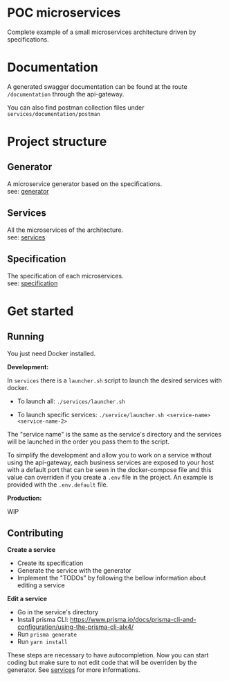 # POC microservices

Complete example of a small microservices architecture driven by specifications.

# Documentation

A generated swagger documentation can be found at the route `/documentation` through the api-gateway.

You can also find postman collection files under `services/documentation/postman`

# Project structure

## **Generator**

A microservice generator based on the specifications.  
see: [generator](generator)

## **Services**

All the microservices of the architecture.  
see: [services](services)

## **Specification**

The specification of each microservices.  
see: [specification](specification)

# Get started

## **Running**

You just need Docker installed.

**Development:** 

In `services` there is a `launcher.sh` script to launch the desired services with docker.

* To launch all: `./services/launcher.sh`

* To launch specific services: `./service/launcher.sh <service-name> <service-name-2>`

The "service name" is the same as the service's directory and the services will be launched in the order you pass them to the script.

To simplify the development and allow you to work on a service without using the api-gateway, each business services are exposed to your host with a default port that can be seen in the docker-compose file and this value can overriden if you create a `.env` file in the project. An example is provided with the `.env.default` file.

**Production:** 

WIP

## **Contributing**

**Create a service**

* Create its specification
* Generate the service with the generator
* Implement the "TODOs" by following the bellow information about editing a service

**Edit a service**

* Go in the service's directory
* Install prisma CLI: https://www.prisma.io/docs/prisma-cli-and-configuration/using-the-prisma-cli-alx4/
* Run `prisma generate`
* Run `yarn install`

These steps are necessary to have autocompletion.
Now you can start coding but make sure to not edit code that will be overriden by the generator. See [services](services) for more informations.

